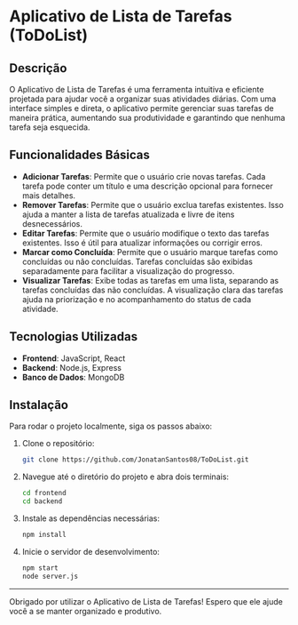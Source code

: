 # Aplicativo de Lista de Tarefas (ToDoList)

## Descrição
O Aplicativo de Lista de Tarefas é uma ferramenta intuitiva e eficiente projetada para ajudar você a organizar suas atividades diárias. Com uma interface simples e direta, o aplicativo permite gerenciar suas tarefas de maneira prática, aumentando sua produtividade e garantindo que nenhuma tarefa seja esquecida.

## Funcionalidades Básicas
- **Adicionar Tarefas**: Permite que o usuário crie novas tarefas. Cada tarefa pode conter um título e uma descrição opcional para fornecer mais detalhes.
- **Remover Tarefas**: Permite que o usuário exclua tarefas existentes. Isso ajuda a manter a lista de tarefas atualizada e livre de itens desnecessários.
- **Editar Tarefas**: Permite que o usuário modifique o texto das tarefas existentes. Isso é útil para atualizar informações ou corrigir erros.
- **Marcar como Concluída**: Permite que o usuário marque tarefas como concluídas ou não concluídas. Tarefas concluídas são exibidas separadamente para facilitar a visualização do progresso.
- **Visualizar Tarefas**: Exibe todas as tarefas em uma lista, separando as tarefas concluídas das não concluídas. A visualização clara das tarefas ajuda na priorização e no acompanhamento do status de cada atividade.

## Tecnologias Utilizadas
- **Frontend**: JavaScript, React
- **Backend**: Node.js, Express
- **Banco de Dados**: MongoDB

## Instalação
Para rodar o projeto localmente, siga os passos abaixo:

1. Clone o repositório:
    ```bash
    git clone https://github.com/JonatanSantos08/ToDoList.git
    ```
2. Navegue até o diretório do projeto e abra dois terminais:
    ```bash
    cd frontend
    cd backend
    ```
3. Instale as dependências necessárias:
    ```bash
    npm install
    ```
4. Inicie o servidor de desenvolvimento:
    ```bash
    npm start
    node server.js
    ```

---

Obrigado por utilizar o Aplicativo de Lista de Tarefas! Espero que ele ajude você a se manter organizado e produtivo.
